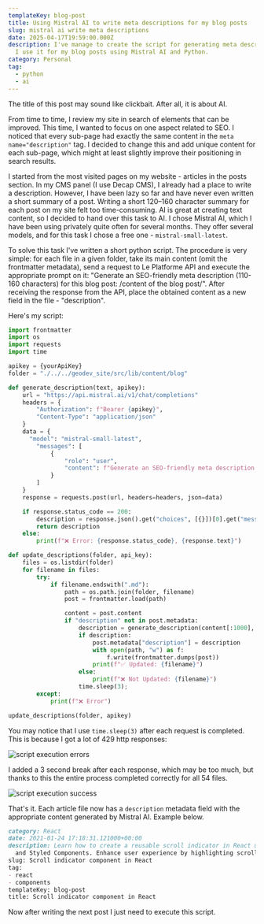 ```yaml
---
templateKey: blog-post
title: Using Mistral AI to write meta descriptions for my blog posts
slug: mistral ai write meta descriptions
date: 2025-04-17T19:59:00.000Z
description: I've manage to create the script for generating meta descriptions.
  I use it for my blog posts using Mistral AI and Python.
category: Personal
tag:
  - python
  - ai
---
```

The title of this post may sound like clickbait. After all, it is about AI.

From time to time, I review my site in search of elements that can be improved. This time, I wanted to focus on one aspect related to SEO. I noticed that every sub-page had exactly the same content in the `meta name="description"` tag. I decided to change this and add unique content for each sub-page, which might at least slightly improve their positioning in search results.

I started from the most visited pages on my website - articles in the posts section. In my CMS panel (I use Decap CMS), I already had a place to write a description. However, I have been lazy so far and have never even written a short summary of a post. Writing a short 120–160 character summary for each post on my site felt too time-consuming. AI is great at creating text content, so I decided to hand over this task to AI. I chose Mistral AI, which I have been using privately quite often for several months. They offer several models, and for this task I chose a free one - `mistral-small-latest`.

To solve this task I've written a short python script. The procedure is very simple: for each file in a given folder, take its main content (omit the frontmatter metadata), send a request to Le Platforme API and execute the appropriate prompt on it: "Generate an SEO-friendly meta description (110-160 characters) for this blog post: /content of the blog post/". After receiving the response from the API, place the obtained content as a new field in the file - "description".

Here's my script:
```python
import frontmatter
import os
import requests
import time

apikey = {yourApiKey}
folder = "./../../geodev_site/src/lib/content/blog"

def generate_description(text, apikey):
    url = "https://api.mistral.ai/v1/chat/completions"
    headers = {
        "Authorization": f"Bearer {apikey}",
        "Content-Type": "application/json"
    }
    data = {
      "model": "mistral-small-latest",
        "messages": [
            {
                "role": "user",
                "content": f"Generate an SEO-friendly meta description (110-160 characters) for this blog post:\n\n{text}"
            }
        ]
    }
    response = requests.post(url, headers=headers, json=data)

    if response.status_code == 200:
        description = response.json().get("choices", [{}])[0].get("message", {}).get("content", "").strip()
        return description
    else:
        print(f"❌ Error: {response.status_code}, {response.text}")

def update_descriptions(folder, api_key):
    files = os.listdir(folder)
    for filename in files:
        try:
            if filename.endswith(".md"):
                path = os.path.join(folder, filename)
                post = frontmatter.load(path)

                content = post.content
                if "description" not in post.metadata:
                    description = generate_description(content[:1000], api_key)
                    if description:
                        post.metadata["description"] = description
                        with open(path, "w") as f:
                            f.write(frontmatter.dumps(post))
                        print(f"✅ Updated: {filename}")
                    else:
                        print(f"❌ Not Updated: {filename}")
                    time.sleep(3);
        except:
            print(f"❌ Error")

update_descriptions(folder, apikey)
```

You may notice that I use `time.sleep(3)` after each request is completed. This is because I got a lot of 429 http responses:

![script execution errors](/assets/script_error.png)

I added a 3 second break after each response,  which may be too much, but thanks to this the entire process completed correctly for all 54 files.

![script execution success](/assets/script_success.png)

That's it. Each article file now has a `description` metadata field with the appropriate content generated by Mistral AI. Example below.

```markdown
category: React
date: 2021-01-24 17:18:31.121000+00:00
description: Learn how to create a reusable scroll indicator in React using hooks
  and Styled Components. Enhance user experience by highlighting scrollable content.
slug: Scroll indicator component in React
tag:
- react
- components
templateKey: blog-post
title: Scroll indicator component in React
```

Now after writing the next post I just need to execute this script.
